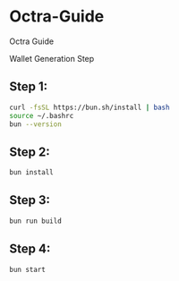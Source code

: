 # Octra-Guide
Octra Guide

Wallet Generation Step

## Step 1:
````bash
curl -fsSL https://bun.sh/install | bash
source ~/.bashrc
bun --version
````

## Step 2:
````bash
bun install
````
## Step 3:
````bash
bun run build
````
##  Step 4:
````bash
bun start
````
